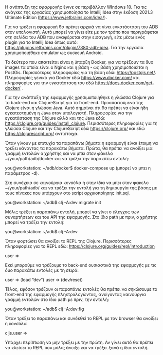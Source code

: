 Η ανάπτυξη της εφαρμογής έγινε σε περιβάλλον WIndows 10. Για τις ανάγκες της εργασίας χρησιμοποίησα το Intellij Idea στην έκδοση 2021.3 Ultimate Edition (https://www.jetbrains.com/idea/).

Για να τρέξει η εφαρμογή θα πρέπει αρχικά να γίνει εγκατάσταση του ADB στον υπολογιστή. Αυτό μπορεί να γίνει είτε με τον τρόπο που περιγράφεται στη σελίδα του ADB που αναφέρεται στην εισαγωγή, 
είτε μέσω ενός plugin για το Intellij Idea όπως αυτό: https://plugins.jetbrains.com/plugin/7380-adb-idea. Για την εργασία χρησιμοποιήθηκε emulator ως συσκευή Android.

Το δεύτερο που απαιτείται είναι η ύπαρξη Docker, για να τρέξουν τα δυο images τα οποία είναι ο Nginx και η βάση - ως βάση χρησιμοποιείται η PostGis. Περισσότερες πληροφορίες για τη βάση εδώ: https://postgis.net/.
Πληροφορίες γενικά για Docker εδώ https://www.docker.com/  και πληροφορίες για την εγκατάσταση του εδώ https://docs.docker.com/get-docker/ .

Για την ανάπτυξη της εφαρμογής χρησιμοποιήθηκε η γλώσσα Clojure για το back-end και ClojureScript για το front-end. Προαπαιτούμενο της Clojure είναι η γλώσσα Java. 
Αυτό σημαίνει ότι θα πρέπει να είναι ήδη εγκατεστημένη η Java στον υπολογιστή. Πληροφορίες για την εγκατάσταση της Clojure αλλά και της Java εδώ: https://clojure.org/guides/install_clojure. 
Περισσότερες πληροφορίες για τη γλώσσα Clojure και την ClojureScript εδώ https://clojure.org/  και εδώ https://clojurescript.org/  αντίστοιχα.

Όταν γίνουν με επιτυχία τα παραπάνω βήματα η εφαρμογή είναι έτοιμη να τρέξει κάνοντας τα παρακάτω βήματα.
Πρώτα, θα πρέπει να ανοίξει μια γραμμή εντολών ο χρήστης και να μπει στον φάκελο ~/your/path/adb/docker και να τρέξει την παρακάτω εντολή:

you@workstation: ~/adb/docker$ docker-compose up (μπορεί να μπει η παράμετρος -d).

Στη συνέχεια σε καινούργια κονσόλα ή στην ίδια να μπει στον φακελο ~/your/path/adb/ και να τρέξει την εντολή για τη δημιουργία της βάσης με τους πίνακες που υπάρχουν στο script αρχικοποίησης init.sql.

you@workstation: ~/adb$ clj -A:dev:migrate init

Μόλις τρέξει η παραπάνω εντολή, μπορεί να γίνει ο έλεγχος των συναρτήσεων και του API της εφαρμογής. Στο ίδιο path με πριν, ο χρήστης μπορεί να τρέξει την εντολή:

you@workstation: ~/adb$ clj -A:dev

Όταν φορτώσει θα ανοίξει το REPL της Clojure. Περισσότερες πληροφορίες για το REPL εδώ: https://clojure.org/guides/repl/introduction 

user =>

Εκεί μπορούμε να τρέξουμε το back-end ουσιαστικά της εφαρμογής με τις δυο παρακάτω εντολές με τη σειρά:

user => (load “dev”)
user => (dev/reset)

Τέλος, εφόσον τρέξουν οι παραπάνω εντολές θα πρέπει να σηκώσουμε το front-end της εφαρμογής πληκτρολογώντας, ανοίγοντας καινούργια γραμμή εντολών στο ίδιο path με πριν, την εντολή:

you@workstation: ~/adb$ clj -A:dev:fig

Όταν τρέξει το παραπάνω και συνδεθεί το REPL με τον browser θα ανοίξει η κονσόλα

cljs.user =>

Υπάρχει περίπτωση να μην τρέξει με την πρώτη. Αν γίνει αυτό θα πρέπει να κλείσει το REPL που μόλις άνοιξε και να τρέξει ξανά η ίδια εντολή.
